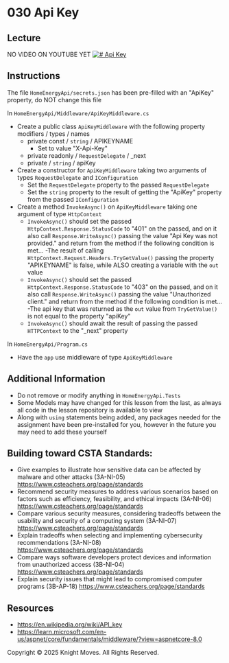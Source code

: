 # 030 Api Key

## Lecture

NO VIDEO ON YOUTUBE YET
[![# Api Key](https://img.youtube.com/vi/RTUTtORZ8nM/0.jpg)](https://www.youtube.com/watch?v=RTUTtORZ8nM)

## Instructions

The file `HomeEnergyApi/secrets.json` has been pre-filled with an "ApiKey" property, do NOT change this file

In `HomeEnergyApi/Middleware/ApiKeyMiddleware.cs`
- Create a public class `ApiKeyMiddleware` with the following property modifiers / types / names
    - private const / `string` / APIKEYNAME
        - Set to value "X-Api-Key"
    - private readonly / `RequestDelegate` / _next
    - private / `string` / apiKey
- Create a constructor for `ApiKeyMiddleware` taking two arguments of types `RequestDelegate` and `IConfiguration`
    - Set the `RequestDelegate` property to the passed `RequestDelegate`
    - Set the `string` property to the result of getting the "ApiKey" property from the passed `IConfiguration`
- Create a method `InvokeAsync()` on `ApiKeyMiddleware` taking one argument of type `HttpContext`
    - `InvokeAsync()` should set the passed `HttpContext.Response.StatusCode` to "401" on the passed, and on it also call `Response.WriteAsync()` passing the value "Api Key was not provided." and return from the method if the following condition is met...
        -The result of calling `HttpContext.Request.Headers.TryGetValue()` passing the property "APIKEYNAME" is false, while ALSO creating a variable with the `out` value
    - `InvokeAsync()` should set the passed `HttpContext.Response.StatusCode` to "403" on the passed, and on it also call `Response.WriteAsync()` passing the value "Unauthorized client." and return from the method if the following condition is met...
        -The api key that was returned as the `out` value from `TryGetValue()` is not equal to the property "apiKey"
    - `InvokeAsync()` should await the result of passing the passed `HTTPContext` to the "_next" property

In `HomeEnergyApi/Program.cs`
- Have the `app` use middleware of type `ApiKeyMiddleware`

## Additional Information
- Do not remove or modify anything in `HomeEnergyApi.Tests`
- Some Models may have changed for this lesson from the last, as always all code in the lesson repository is available to view
- Along with `using` statements being added, any packages needed for the assignment have been pre-installed for you, however in the future you may need to add these yourself

## Building toward CSTA Standards:
- Give examples to illustrate how sensitive data can be affected by malware and other attacks (3A-NI-05) https://www.csteachers.org/page/standards
- Recommend security measures to address various scenarios based on factors such as efficiency, feasibility, and ethical impacts (3A-NI-06) https://www.csteachers.org/page/standards
- Compare various security measures, considering tradeoffs between the usability and security of a computing system (3A-NI-07) https://www.csteachers.org/page/standards
- Explain tradeoffs when selecting and implementing cybersecurity recommendations (3A-NI-08) https://www.csteachers.org/page/standards
- Compare ways software developers protect devices and information from unauthorized access (3B-NI-04) https://www.csteachers.org/page/standards
- Explain security issues that might lead to compromised computer programs (3B-AP-18) https://www.csteachers.org/page/standards

## Resources
- https://en.wikipedia.org/wiki/API_key
- https://learn.microsoft.com/en-us/aspnet/core/fundamentals/middleware/?view=aspnetcore-8.0

Copyright &copy; 2025 Knight Moves. All Rights Reserved.
